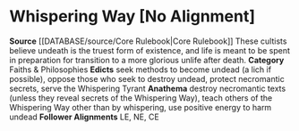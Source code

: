 ﻿---
alignment: No Alignment
deity:
- '[[DATABASE/deity/Whispering Way|Whispering Way]]'
deity_category: Faiths & Philosophies
follower_alignment:
- LE
- NE
- CE
id: '24'
name: Whispering Way
rarity: Common
source: '[[DATABASE/source/Core Rulebook|Core Rulebook]]'
type: Deity

---
# Whispering Way [No Alignment]

**Source** [[DATABASE/source/Core Rulebook|Core Rulebook]] 
These cultists believe undeath is the truest form of existence, and life is meant to be spent in preparation for transition to a more glorious unlife after death.
**Category** Faiths & Philosophies
**Edicts** seek methods to become undead (a lich if possible), oppose those who seek to destroy undead, protect necromantic secrets, serve the Whispering Tyrant
**Anathema** destroy necromantic texts (unless they reveal secrets of the Whispering Way), teach others of the Whispering Way other than by whispering, use positive energy to harm undead
**Follower Alignments** LE, NE, CE